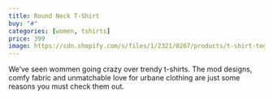 ```yaml
---
title: Round Neck T-Shirt
buy: "#"
categories: [women, tshirts]
price: 399
image: https://cdn.shopify.com/s/files/1/2321/0267/products/t-shirt-together-newframe_720x.jpg?v=1565618486
---
```


We’ve seen wommen going crazy over trendy t-shirts. The mod designs, comfy fabric and unmatchable love for urbane clothing are just some reasons you must check them out.
